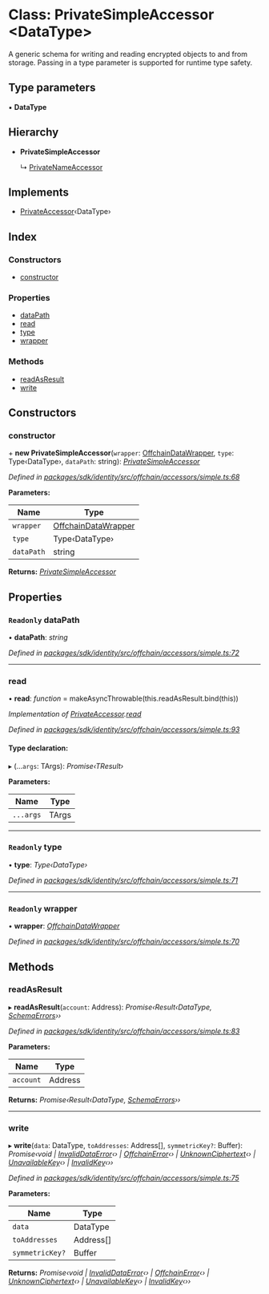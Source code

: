 # Class: PrivateSimpleAccessor <**DataType**>

A generic schema for writing and reading encrypted objects to and from storage. Passing
in a type parameter is supported for runtime type safety.

## Type parameters

▪ **DataType**

## Hierarchy

* **PrivateSimpleAccessor**

  ↳ [PrivateNameAccessor](_offchain_accessors_name_.privatenameaccessor.md)

## Implements

* [PrivateAccessor](../interfaces/_offchain_accessors_interfaces_.privateaccessor.md)‹DataType›

## Index

### Constructors

* [constructor](_offchain_accessors_simple_.privatesimpleaccessor.md#constructor)

### Properties

* [dataPath](_offchain_accessors_simple_.privatesimpleaccessor.md#readonly-datapath)
* [read](_offchain_accessors_simple_.privatesimpleaccessor.md#read)
* [type](_offchain_accessors_simple_.privatesimpleaccessor.md#readonly-type)
* [wrapper](_offchain_accessors_simple_.privatesimpleaccessor.md#readonly-wrapper)

### Methods

* [readAsResult](_offchain_accessors_simple_.privatesimpleaccessor.md#readasresult)
* [write](_offchain_accessors_simple_.privatesimpleaccessor.md#write)

## Constructors

###  constructor

\+ **new PrivateSimpleAccessor**(`wrapper`: [OffchainDataWrapper](_offchain_data_wrapper_.offchaindatawrapper.md), `type`: Type‹DataType›, `dataPath`: string): *[PrivateSimpleAccessor](_offchain_accessors_simple_.privatesimpleaccessor.md)*

*Defined in [packages/sdk/identity/src/offchain/accessors/simple.ts:68](https://github.com/celo-org/celo-monorepo/blob/master/packages/sdk/identity/src/offchain/accessors/simple.ts#L68)*

**Parameters:**

Name | Type |
------ | ------ |
`wrapper` | [OffchainDataWrapper](_offchain_data_wrapper_.offchaindatawrapper.md) |
`type` | Type‹DataType› |
`dataPath` | string |

**Returns:** *[PrivateSimpleAccessor](_offchain_accessors_simple_.privatesimpleaccessor.md)*

## Properties

### `Readonly` dataPath

• **dataPath**: *string*

*Defined in [packages/sdk/identity/src/offchain/accessors/simple.ts:72](https://github.com/celo-org/celo-monorepo/blob/master/packages/sdk/identity/src/offchain/accessors/simple.ts#L72)*

___

###  read

• **read**: *function* = makeAsyncThrowable(this.readAsResult.bind(this))

*Implementation of [PrivateAccessor](../interfaces/_offchain_accessors_interfaces_.privateaccessor.md).[read](../interfaces/_offchain_accessors_interfaces_.privateaccessor.md#read)*

*Defined in [packages/sdk/identity/src/offchain/accessors/simple.ts:93](https://github.com/celo-org/celo-monorepo/blob/master/packages/sdk/identity/src/offchain/accessors/simple.ts#L93)*

#### Type declaration:

▸ (...`args`: TArgs): *Promise‹TResult›*

**Parameters:**

Name | Type |
------ | ------ |
`...args` | TArgs |

___

### `Readonly` type

• **type**: *Type‹DataType›*

*Defined in [packages/sdk/identity/src/offchain/accessors/simple.ts:71](https://github.com/celo-org/celo-monorepo/blob/master/packages/sdk/identity/src/offchain/accessors/simple.ts#L71)*

___

### `Readonly` wrapper

• **wrapper**: *[OffchainDataWrapper](_offchain_data_wrapper_.offchaindatawrapper.md)*

*Defined in [packages/sdk/identity/src/offchain/accessors/simple.ts:70](https://github.com/celo-org/celo-monorepo/blob/master/packages/sdk/identity/src/offchain/accessors/simple.ts#L70)*

## Methods

###  readAsResult

▸ **readAsResult**(`account`: Address): *Promise‹Result‹DataType, [SchemaErrors](../modules/_offchain_accessors_errors_.md#schemaerrors)››*

*Defined in [packages/sdk/identity/src/offchain/accessors/simple.ts:83](https://github.com/celo-org/celo-monorepo/blob/master/packages/sdk/identity/src/offchain/accessors/simple.ts#L83)*

**Parameters:**

Name | Type |
------ | ------ |
`account` | Address |

**Returns:** *Promise‹Result‹DataType, [SchemaErrors](../modules/_offchain_accessors_errors_.md#schemaerrors)››*

___

###  write

▸ **write**(`data`: DataType, `toAddresses`: Address[], `symmetricKey?`: Buffer): *Promise‹void | [InvalidDataError](_offchain_accessors_errors_.invaliddataerror.md)‹› | [OffchainError](_offchain_accessors_errors_.offchainerror.md)‹› | [UnknownCiphertext](_offchain_accessors_errors_.unknownciphertext.md)‹› | [UnavailableKey](_offchain_accessors_errors_.unavailablekey.md)‹› | [InvalidKey](_offchain_accessors_errors_.invalidkey.md)‹››*

*Defined in [packages/sdk/identity/src/offchain/accessors/simple.ts:75](https://github.com/celo-org/celo-monorepo/blob/master/packages/sdk/identity/src/offchain/accessors/simple.ts#L75)*

**Parameters:**

Name | Type |
------ | ------ |
`data` | DataType |
`toAddresses` | Address[] |
`symmetricKey?` | Buffer |

**Returns:** *Promise‹void | [InvalidDataError](_offchain_accessors_errors_.invaliddataerror.md)‹› | [OffchainError](_offchain_accessors_errors_.offchainerror.md)‹› | [UnknownCiphertext](_offchain_accessors_errors_.unknownciphertext.md)‹› | [UnavailableKey](_offchain_accessors_errors_.unavailablekey.md)‹› | [InvalidKey](_offchain_accessors_errors_.invalidkey.md)‹››*
